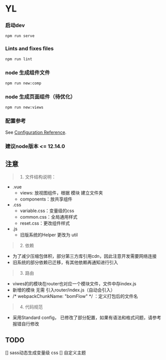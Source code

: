 # YL

### 启动dev
```
npm run serve
```

### Lints and fixes files
```
npm run lint
```

### node 生成组件文件
```
npm run new:comp
```

### node 生成页面组件（待优化）
```
npm run new:views
```

### 配置参考
See [Configuration Reference](https://cli.vuejs.org/config/).

### 建议node版本 <= 12.14.0

## 注意
> 1. 文件结构说明：
- .vue
    - views: 放视图组件，根据 模块 建立文件夹
    - components：放共享组件
- .css
    - variable.css：变量级的css
    - common.css：全局通用样式
    - reset.css：更改组件样式
- .js
    - 旧版系统的Helper 更改为 util

> 2. 依赖
- 为了减少压缩包体积，部分第三方库引用cdn，因此注意开发需要网络连接
- 旧系统的部分依赖已迁移，有其他依赖再通知进行引入

> 3. 路由
- viwes的的模块在router也对应一个模块文件，文件中存index.js
- 新增的模块 无需 引入router/index.js（自动会引入）
- /* webpackChunkName: "bomFlow" */ ：定义打包后的文件名

> 4. 代码规范
- 采用Standard config， 已修改了部分配置，如果有语法和格式问题，请参考报错自行修改

## TODO
[] sass动态生成变量级 css
[] 自定义主题